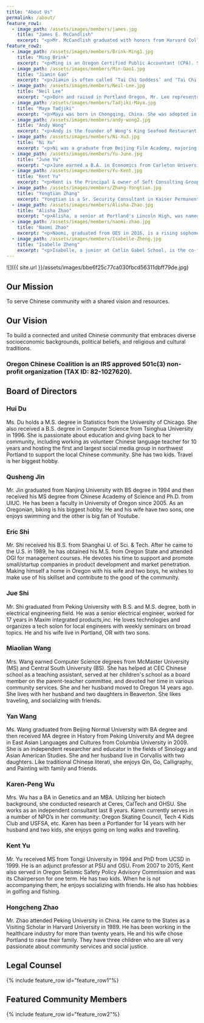 ```yaml
---
title: "About Us"
permalink: /about/
feature_row1:
  - image_path: /assets/images/members/james.jpg
    title: "James E. McCandlish"
    excerpt: "<p>Mr. McCandlish graduated with honors from Harvard College in 1967. He then worked in the Peace Corps in central Africa. He received his law degree at Northwestern School of Law (Lewis & Clark). He served as staff co-counsel for the Senate Judiciary Committee in Salem. He spent two years with the Metro Public Defender's office in Portland. He started his own firm in 1981, and joined forces with Mark Griffin in 1988.</p>"
feature_row2:
  - image_path: /assets/images/members/Brink-Ming1.jpg
    title: "Ming Brink"
    excerpt: "<p>Ming is an Oregon Certified Public Accountant (CPA). She currently works for Precision Castparts Corp, a wholly owned company of Berkshire Hathaway, as a tax manager.</p><p>Ming also serves as the President of NW China Council. She finds joy in serving the community and giving to others. She has volunteered for various charities and traveled overseas to spread the message of Christianity.</p><p>Ming has pursued education in both China and the United States. She holds a B.A. in Accounting and International Business.</p>"
  - image_path: /assets/images/members/Min-Gao1.jpg
    title: "Jiamin Gao"
    excerpt: "<p>Jiamin is often called ‘Tai Chi Goddess’ and ‘Tai Chi Queen’ in sports magazines. From 1989 to 1998, she was awarded numerous titles including ‘World Wushu Championship’. She won a total of 32 gold medals during the period. She is the first grand slam in world series and so far no one has ever gone beyond what she had achieved.</p><p>In 2016, during ‘the Second World Tai Chi Chuan’ in Warsaw, Poland, Jiamin was the United States team coach and deputy leader.</p><p>She is running the U.S. Wushu Center in NW Portland.</p>"
  - image_path: /assets/images/members/Neil-Lee.jpg
    title: "Neil Lee"
    excerpt: "<p>Born and raised in Portland Oregon, Mr. Lee represents the American born Chinese community. An Architect by profession, he owns and operates LEEKA Architecture and Planning. Mr. Lee is also very active in the Chinese Community. He is currently holding the leadership positions in various Chinese organizations including CCBA, Bing Kong Tong Association, and Lee's Association. Mr. Lee is committed to improving and uniting our Chinese community through collaboration and cooperation despite language, political, and geographic barriers.</p>"
  - image_path: /assets/images/members/Tadjiki-Maya.jpg
    title: "Maya Tadjiki"
    excerpt: "<p>Maya was born in Chongqing, China. She was adopted in 2004 and lives with her family in Central Oregon. Maya has been an active board member of Education for Chinese Orphans for two years, including updating social media sites and sending emails to sponsors. She especially loves getting updated information and new photos of the orphans, and passing that on to sponsors. She hopes to go back to China someday to visit, along with her little sister, also born in China. In the meantime, Maya enjoys playing volleyball, movies with friends, and is an avid baker.</p>"
  - image_path: /assets/images/members/andy-wong2.jpg
    title: "Andy Wong"
    excerpt: "<p>Andy is the founder of Wong's King Seafood Restaurant in Portland, Oregon. He has a very long list of titles, including World Master Chef, China’s Golden Chef, Honorable Chairman of International Chef Association in France, The Top Entrepreneurs in China, Visiting Professor in Fujian Chef College, and member of China’s All-Star Chefs.</p><p>The Restaurant received many awards over the years, in particular, named as “Top 100 Chinese Restaurant in the U.S.A” for 4 years in a row. It is one of the most popular places to host community events.</p>"
  - image_path: /assets/images/members/Ni-Xu3.jpg
    title: "Ni Xu"
    excerpt: "<p>Ni was a graduate from Beijing Film Academy, majoring in film script writing.  He had an extensive experience in the film industry, working as a screenwriter, photographer, documentary and film director.</p><p>In 2012, Ni and his family came to the United States, eventually settled in Portland, hoping to do their part to record the revival of the Chinese community in Portland.</p><p>Ni’s wife, Faye, is a marketing guru, who was directly responsible for directing Portland Chinatown Saturday Performance series.</p>"
  - image_path: /assets/images/members/Yu-June.jpg
    title: "June Yu"
    excerpt: "<p>June earned a B.A. in Economics from Carleton University in Canada. She holds an Association Montessori International (AMI) Primary Diploma and a M.Ed. from Loyola University in Maryland. She has been working as a teacher since 2004.</p><p>June moved to Portland in 2007, and has been running her own Montessori preschool in the Bethany-Cedar Mill area. Outside of work, June loves to play the piano and Guzheng with her children and volunteers at local schools/senior homes as a music guest.</p>"
  - image_path: /assets/images/members/Yu-Kent.jpg
    title: "Kent Yu"
    excerpt: "<p>Kent is the Principal & owner of Seft Consulting Group, specialized in earthquake and tsunami risk mitigation for buildings and infrastructure systems. He received MS from Tongji University in 1994 and PhD from UCSD in 1999.  He is an adjunct professor at PSU and OSU. From 2007 to 2015, Kent also served in Oregon Seismic Safety Policy Advisory Commission and was its Chairperson for one term.</p><p>Kent has two kids. When he is not accompanying them, he enjoys socializing with friends. He also has hobbies in golfing and fishing.</p>"
  - image_path: /assets/images/members/Zhang-Yongtian.jpg
    title: "Yongtian Zhang"
    excerpt: "Yongtian is a Sr. Security Consultant in Kaiser Permanente. He graduated from USTC (University of Science and Technology of China) and received a Master degree in Information Security. His career covers Internet security, application security and network security. He is an enthusiastic community volunteer actively participating in all kinds of community services."
  - image_path: /assets/images/members/Alisha-Zhao.jpg
    title: "Alisha Zhao"
    excerpt: "<p>Alisha, a senior at Portland's Lincoln High, was named one of the nation's 10 top teen volunteers in 2016. She has created and led a large nonprofit, Kids First Project, devoted to helping homeless youth break the generational cycle of poverty.</p><p>For her work, she was appointed by Mayor Hales to be the first high school student in history to serve as City of Portland’s Human Rights Commissioner.</p><p>She also sits in several youth advisory boards in national and global organizations and will attend Stanford in the fall.</p>"
  - image_path: /assets/images/members/naomi-zhao.jpg
    title: "Naomi Zhao"
    excerpt: "<p>Naomi, graduated from OES in 2016, is a rising sophomore at Georgetown University. She is on the leadership team of Hoyas for Choice, an advocacy group for women's reproductive rights. She also tutors for STEM After School, a program to foster interest in STEM fields for low-income neighborhoods in D.C. This summer, Naomi is excited to be interning with Representative Ann Lininger, who represents District 38 in the Oregon House of Representatives. In her free time, she enjoys traveling, scrapbooking, spinning, and spending time with friends.</p>"
  - image_path: /assets/images/members/Isabelle-Zheng.jpg
    title: "Isabelle Zheng"
    excerpt: "<p>Isabelle, a junior at Catlin Gabel School, is the co-founder and executive director of 'Project Prelude,' a non-profit organization she started with a fellow musician that provides free after-school group violin lessons to dozens of fourth- through sixth-graders in the Portland area. She is also a dedicated flutist in her youth orchestra, an advocate of youth entrepreneurship, and active club leader at her school.</p><p>Isabelle is the distinguished finalist for 2017 Prudential Spirit of Community Awards.</p>"
---
```

![]({{ site.url }}/assets/images/bbe6f25c77ca030fbcd56311dbff79de.jpg)

## Our Mission

To serve Chinese community with a shared vision and resources.

## Our Vision

To build a connected and united Chinese community that embraces diverse socioeconomic backgrounds, political beliefs, and religious and cultural traditions.

### Oregon Chinese Coalition is an IRS approved 501c(3) non-profit organization (TAX ID: 82-1027620).

## Board of Directors

### Hui Du

Ms. Du holds a M.S. degree in Statistics from the University of Chicago. She also received a B.S. degree in Computer Science from Tsinghua University in 1996. She is passionate about education and giving back to her community, including working as volunteer Chinese language teacher for 10 years and hosting the first and largest social media group in northwest Portland to support the local Chinese community. She has two kids. Travel is her biggest hobby.

### Qusheng Jin

Mr. Jin graduated from Nanjing University with BS degree in 1994 and then received his MS degree from Chinese Academy of Science and Ph.D. from UIUC. He has been a faculty in University of Oregon since 2005. As an Oregonian, biking is his biggest hobby. He and his wife have two sons, one enjoys swimming and the other is big fan of Youtube.

### Eric Shi

Mr. Shi received his B.S. from Shanghai U. of Sci. & Tech. After he came to the U.S. in 1989, he has obtained his M.S. from Oregon State and attended OGI for management courses. He devotes his time to support and promote small/startup companies in product development and market penetration. Making himself a home in Oregon with his wife and two boys, he wishes to make use of his skillset and contribute to the good of the community.

### Jue Shi

Mr. Shi graduated from Peking University with B.S. and M.S. degree, both in electrical engineering field. He was a senior electrical engineer, worked for 17 years in Maxim integrated products,inc. He loves technologies and organizes a tech solon for local engineers with weekly seminars on broad topics. He and his wife live in Portland, OR with two sons.

### Miaolian Wang

Mrs. Wang earned Computer Science degrees from McMaster University (MS) and Central South University (BS).  She has helped at CEC Chinese school as a teaching assistant, served at her children's school as a board member on the parent-teacher committee, and devoted her time in various community services.  She and her husband moved to Oregon 14 years ago.  She lives with her husband and two daughters in Beaverton.  She likes traveling, and socializing with friends.

### Yan Wang

Ms. Wang graduated from Beijing Normal University with BA degree and then received MA degree in History from Peking University and MA degree in East Asian Languages and Cultures from Columbia University in 2009. She is an independent researcher and educator in the fields of Sinology and Asian American Studies. She and her husband live in Corvallis with two daughters. Like traditional Chinese literati, she enjoys Qin, Go, Calligraphy, and Painting with family and friends.

### Karen-Peng Wu

Mrs. Wu has a BA in Genetics and an MBA. Utilizing her biotech background, she conducted research at Ceres, CalTech and OHSU. She works as an independent consultant last 8 years. Karen currently serves in a number of NPO’s in her community: Oregon Skating Council, Tech 4 Kids Club and USFSA, etc. Karen has been a Portlander for 14 years with her husband and two kids, she enjoys going on long walks and travelling.

### Kent Yu

Mr. Yu received MS from Tongji University in 1994 and PhD from UCSD in 1999.  He is an adjunct professor at PSU and OSU. From 2007 to 2015, Kent also served in Oregon Seismic Safety Policy Advisory Commission and was its Chairperson for one term. He has two kids. When he is not accompanying them, he enjoys socializing with friends. He also has hobbies in golfing and fishing.

### Hongcheng Zhao

Mr. Zhao attended Peking University in China. He came to the States as a Visiting Scholar in Harvard University in 1989. He has been working in the healthcare industry for more than twenty years. He and his wife chose Portland to raise their family. They have three children who are all very passionate about community services and social justice.

## Legal Counsel

{% include feature_row id="feature_row1"%}

## Featured Community Members

{% include feature_row id="feature_row2"%}

